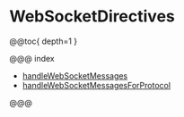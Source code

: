 <a id="websocketdirectives-java"></a>
# WebSocketDirectives

@@toc{ depth=1 }

@@@ index

* [handleWebSocketMessages](handleWebSocketMessages.md)
* [handleWebSocketMessagesForProtocol](handleWebSocketMessagesForProtocol.md)

@@@